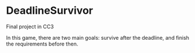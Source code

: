 # DeadlineSurvivor
Final project in CC3

In this game, there are two main goals: survive after the deadline, and finish the requirements before then. 
